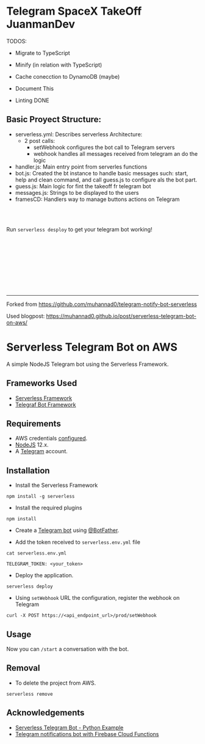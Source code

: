 # Telegram SpaceX TakeOff JuanmanDev

TODOS:
- Migrate to TypeScript
- Minify (in relation with TypeScript)
- Cache conecction to DynamoDB (maybe)
- Document This

- Linting DONE

## Basic Proyect Structure:

- serverless.yml: Describes serverless Architecture: 
    - 2 post calls:
        - setWebhook configures the bot call to Telegram servers
        - webhook handles all messages received from telegram an do the logic
- handler.js: Main entry point from serverles functions
- bot.js: Created the bt instance to handle basic messages such: start, help and clean command, and call guess.js to configure als the bot part.
- guess.js: Main logic for fint the takeoff fr telegram bot
- messages.js: Strings to be displayed to the users
- framesCD: Handlers way to manage buttons actions on Telegram

<br/><br/>

Run `serverless desploy` to get your telegram bot working!





<br/><br/><br/><br/><br/><br/><br/><br/>

________
Forked from https://github.com/muhannad0/telegram-notify-bot-serverless

Used blogpost: https://muhannad0.github.io/post/serverless-telegram-bot-on-aws/


# Serverless Telegram Bot on AWS

A simple NodeJS Telegram bot using the Serverless Framework.

## Frameworks Used
+ [Serverless Framework](https://www.serverless.com/framework/docs/getting-started/)
+ [Telegraf Bot Framework](https://telegraf.js.org/)

## Requirements
+ AWS credentials [configured](https://serverless.com/framework/docs/providers/aws/guide/credentials/).
+ [NodeJS](https://nodejs.org/) 12.x.
+ A [Telegram](https://telegram.org/) account.

## Installation

+ Install the Serverless Framework
```
npm install -g serverless
```

+ Install the required plugins
```
npm install
```

+ Create a [Telegram bot](https://core.telegram.org/bots#3-how-do-i-create-a-bot) using [@BotFather](https://telegram.me/BotFather).

+ Add the token received to `serverless.env.yml` file
```
cat serverless.env.yml

TELEGRAM_TOKEN: <your_token>
```

+ Deploy the application.
```
serverless deploy
```

+ Using `setWebhook` URL the configuration, register the webhook on Telegram
```
curl -X POST https://<api_endpoint_url>/prod/setWebhook
```

## Usage
Now you can `/start` a conversation with the bot.

## Removal
+ To delete the project from AWS.
```
serverless remove
```

## Acknowledgements
+ [Serverless Telegram Bot - Python Example](https://github.com/serverless/examples/tree/master/aws-python-telegram-bot)
+ [Telegram notifications bot with Firebase Cloud Functions](https://medium.com/@maail/telegram-notifications-bot-with-firebase-cloud-functions-4d88fd88cd78)